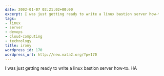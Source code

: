 ```yaml
---
date: 2002-01-07 02:21:02+00:00
excerpt: I was just getting ready to write a linux bastion server how-to. HA
tags:
- linux
- server
- devops
- cloud-computing
- technology
title: irony
wordpress_id: 170
wordpress_url: http://new.nata2.org/?p=170
---
```


I was just getting ready to write a linux bastion server how-to. HA